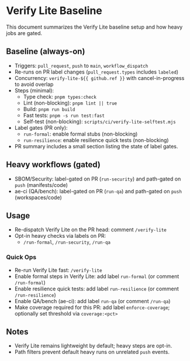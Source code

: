 # Verify Lite Baseline

This document summarizes the Verify Lite baseline setup and how heavy jobs are gated.

## Baseline (always-on)
- Triggers: `pull_request`, `push` to `main`, `workflow_dispatch`
- Re-runs on PR label changes (`pull_request.types` includes `labeled`)
- Concurrency: `verify-lite-${{ github.ref }}` with cancel-in-progress to avoid overlap
- Steps (minimal):
  - Type check: `pnpm types:check`
  - Lint (non-blocking): `pnpm lint || true`
  - Build: `pnpm run build`
  - Fast tests: `pnpm -s run test:fast`
  - Self-test (non-blocking): `scripts/ci/verify-lite-selftest.mjs`
- Label gates (PR only):
  - `run-formal`: enable formal stubs (non-blocking)
  - `run-resilience`: enable resilience quick tests (non-blocking)
- PR summary includes a small section listing the state of label gates.

## Heavy workflows (gated)
- SBOM/Security: label-gated on PR (`run-security`) and path-gated on `push` (manifests/code)
- ae-ci (QA/bench): label-gated on PR (`run-qa`) and path-gated on `push` (workspaces/code)

## Usage
- Re-dispatch Verify Lite on the PR head: comment `/verify-lite`
- Opt-in heavy checks via labels on PR:
  - `/run-formal`, `/run-security`, `/run-qa`

### Quick Ops
- Re-run Verify Lite fast: `/verify-lite`
- Enable formal steps in Verify Lite: add label `run-formal` (or comment `/run-formal`)
- Enable resilience quick tests: add label `run-resilience` (or comment `/run-resilience`)
- Enable QA/bench (ae-ci): add label `run-qa` (or comment `/run-qa`)
- Make coverage required for this PR: add label `enforce-coverage`; optionally set threshold via `coverage:<pct>`

## Notes
- Verify Lite remains lightweight by default; heavy steps are opt-in.
- Path filters prevent default heavy runs on unrelated `push` events.
